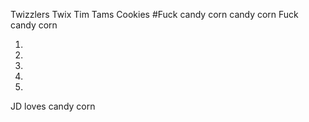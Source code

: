 Twizzlers
Twix
Tim Tams
Cookies
#Fuck candy corn
candy corn
Fuck candy corn

1.
2.
3.
4.
5.

JD loves candy corn

